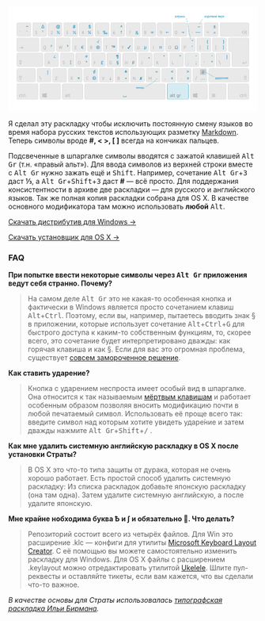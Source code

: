 [<img src="https://github.com/Atarity/Strata/raw/master/History/v0.3.jpg"/>](https://github.com/Atarity/Strata/raw/master/History/v0.3.jpg)

Я сделал эту раскладку чтобы исключить постоянную смену языков во время набора русских текстов использующих разметку [Markdown](https://github.com/adam-p/markdown-here/wiki/Markdown-Cheatsheet). Теперь символы вроде **#, < >, [ ]** всегда на кончиках пальцев.

Подсвеченные в шпаргалке символы вводятся с зажатой клавишей <kbd>Alt Gr</kbd> (т.н. «правый альт»). Для ввода символов из верхней строки вместе с <kbd>Alt Gr</kbd> нужно зажать ещё и <kbd>Shift</kbd>. Например, сочетание <kbd>Alt Gr</kbd>+<kbd>3</kbd> даст **⅓**, а <kbd>Alt Gr</kbd>+<kbd>Shift</kbd>+<kbd>3</kbd> даст **#** — всё просто. Для поддержания консистентности в архиве две раскладки — для русского и английского языков. Так же полная копия раскладки собрана для OS X. В качестве основного модификатора там можно использовать **любой** <kbd>Alt</kbd>.

[Скачать дистрибутив для Windows →](https://github.com/Atarity/Strata/releases/download/v0.3/Strata.Markdown.Layout.Installer.v03.zip)

[Скачать установщик для OS X →](https://github.com/Atarity/Strata/releases/download/v.0.3/Strata.Markdown.Layout.dmg)

### FAQ
**При попытке ввести  некоторые символы через <kbd>Alt Gr</kbd> приложения ведут себя странно. Почему?**

>На самом деле <kbd>Alt Gr</kbd> это не какая-то особенная кнопка и фактически в Windows является просто сочетанием клавиш <kbd>Alt</kbd>+<kbd>Ctrl</kbd>. Поэтому, если вы, например, пытаетесь вводить знак § в приложении, которые использует сочетание <kbd>Alt</kbd>+<kbd>Ctrl</kbd>+<kbd>G</kbd> для быстрого доступа к каким-то собственным функциям, то, скорее всего, это сочетание будет интерпретировано дважды: как горячая клавиша и как §. Если для вас это огромная проблема, существует [совсем замороченное решение](http://superuser.com/questions/592970/can-i-make-ctrlalt-not-act-like-altgr-on-windows).

**Как ставить ударение?**

>Кнопка с ударением неспроста имеет особый вид в шпаргалке. Она относится к так называемым [мёртвым клавишам](https://ru.wikipedia.org/wiki/%D0%9C%D1%91%D1%80%D1%82%D0%B2%D1%8B%D0%B5_%D0%BA%D0%BB%D0%B0%D0%B2%D0%B8%D1%88%D0%B8) и работает особенным образом позволяя вносить модификацию почти в любой печатаемый символ. Использовать её проще всего так: введите символ над которым хотите увидеть ударе́ние и затем дважды нажмите <kbd>Alt Gr</kbd>+<kbd>Shift</kbd>+<kbd>/</kbd> .

**Как мне удалить системную английскую раскладку в OS X после установки Страты?**

>В OS X это что-то типа защиты от дурака, которая не очень хорошо работает. Есть простой способ удалить системную раскладку: Из списка раскладок добавьте японскую раскладку (она там одна). Затем удалите системную английскую, а после удалите японскую.

**Мне крайне нобходима буква Ѣ и ∫ и обязательно 💩. Что делать?**

>Репозиторий состоит всего из четырёх файлов. Для Win это расширение .klc — конфиги для утилиты [Microsoft Keyboard Layout Creator](http://www.microsoft.com/en-us/download/details.aspx?id=22339). С её помощью вы можете самостоятельно изменить раскладку для Windows. Для OS X файлы с расширением .keylayout можно отредактировать утилитой [Ukelele](http://scripts.sil.org/cms/scripts/page.php?site_id=nrsi&id=ukelele). Шлите пул-реквесты и оставляйте тикеты, если вам кажется, что вы сделали что-то важное.

*В качестве основы для Страты использовалась [типографская раскладка Ильи Бирмана](http://ilyabirman.ru/projects/typography-layout/).*

